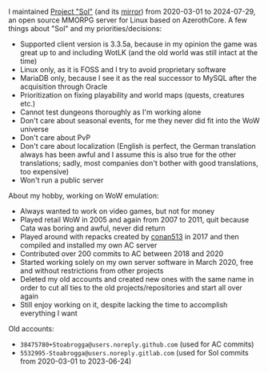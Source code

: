 I maintained [Project "Sol"](https://gitlab.com/opfesoft/sol) (and its [mirror](https://github.com/opfesoft/sol)) from 2020-03-01 to 2024-07-29, an open source MMORPG server for Linux based on AzerothCore. A few things about "Sol" and my priorities/decisions:
- Supported client version is 3.3.5a, because in my opinion the game was great up to and including WotLK (and the old world was still intact at the time)
- Linux only, as it is FOSS and I try to avoid proprietary software
- MariaDB only, because I see it as the real successor to MySQL after the acquisition through Oracle
- Prioritization on fixing playability and world maps (quests, creatures etc.)
- Cannot test dungeons thoroughly as I'm working alone
- Don't care about seasonal events, for me they never did fit into the WoW universe
- Don't care about PvP
- Don't care about localization (English is perfect, the German translation always has been awful and I assume this is also true for the other translations; sadly, most companies don't bother with good translations, too expensive)
- Won't run a public server

About my hobby, working on WoW emulation:
- Always wanted to work on video games, but not for money
- Played retail WoW in 2005 and again from 2007 to 2011, quit because Cata was boring and awful, never did return
- Played around with repacks created by [conan513](https://github.com/conan513) in 2017 and then compiled and installed my own AC server
- Contributed over 200 commits to AC between 2018 and 2020
- Started working solely on my own server software in March 2020, free and without restrictions from other projects
- Deleted my old accounts and created new ones with the same name in order to cut all ties to the old projects/repositories and start all over again
- Still enjoy working on it, despite lacking the time to accomplish everything I want

Old accounts:
- `38475780+Stoabrogga@users.noreply.github.com` (used for AC commits)
- `5532995-Stoabrogga@users.noreply.gitlab.com` (used for Sol commits from 2020-03-01 to 2023-06-24)

